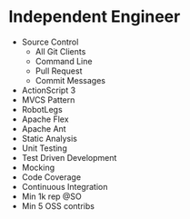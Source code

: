 # Independent Engineer

- Source Control
  - All Git Clients
  - Command Line
  - Pull Request
  - Commit Messages
- ActionScript 3
- MVCS Pattern
- RobotLegs
- Apache Flex
- Apache Ant
- Static Analysis
- Unit Testing
- Test Driven Development
- Mocking
- Code Coverage
- Continuous Integration
- Min 1k rep @SO
- Min 5 OSS contribs
